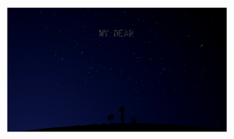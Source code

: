 ![valentine](https://github.com/jack870131/Markdown-Pic/blob/master/Picture/valentine.gif?raw=true)
